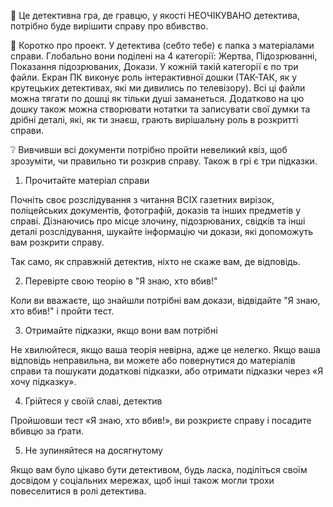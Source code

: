 📝 Це детективна гра, де гравцю, у якості <spoiler>НЕОЧІКУВАНО</spoiler> детектива, потрібно буде вирішити справу про вбивство.

📏 Коротко про проект. 
У детектива (себто тебе) є папка з матеріалами справи. Глобально вони поділені на 4 категорії: Жертва, Підозрюванні, Показання підозрюваних, Докази. У кожній такій категорії є по три файли. Екран ПК виконує роль інтерактивної дошки (ТАК-ТАК, як у крутецьких детективах, які ми дивились по телевізору). Всі ці файли можна тягати по дошці як тільки душі заманеться. Додатково на цю дошку також можна створювати нотатки та записувати свої думки та дрібні деталі, які, як ти знаєш, грають вирішальну роль в розкритті справи.

❔ Вивчивши всі документи потрібно пройти невеликий квіз, щоб зрозуміти, чи правильно ти розкрив справу. Також в грі є три підказки.

1. Прочитайте матеріал справи

Почніть своє розслідування з читання ВСІХ газетних вирізок, поліцейських документів, фотографій, доказів та інших предметів у справі. Дізнаючись про місце злочину, підозрюваних, свідків та інші деталі розслідування, шукайте інформацію чи докази, які допоможуть вам розкрити справу.

Так само, як справжній детектив, ніхто не скаже вам, де відповідь.

2. Перевірте свою теорію в "Я знаю, хто вбив!"

Коли ви вважаєте, що знайшли потрібні вам докази, відвідайте "Я знаю, хто вбив!" і пройти тест.

3. Отримайте підказки, якщо вони вам потрібні

Не хвилюйтеся, якщо ваша теорія невірна, адже це нелегко. Якщо ваша відповідь неправильна, ви можете або повернутися до матеріалів справи та пошукати додаткові підказки, або отримати підказки через «Я хочу підказку».

4. Грійтеся у своїй славі, детектив

Пройшовши тест «Я знаю, хто вбив!», ви розкриєте справу і посадите вбивцю за ґрати.

5. Не зупиняйтеся на досягнутому

Якщо вам було цікаво бути детективом, будь ласка, поділіться своїм досвідом у соціальних мережах, щоб інші також могли трохи повеселитися в ролі детектива.
